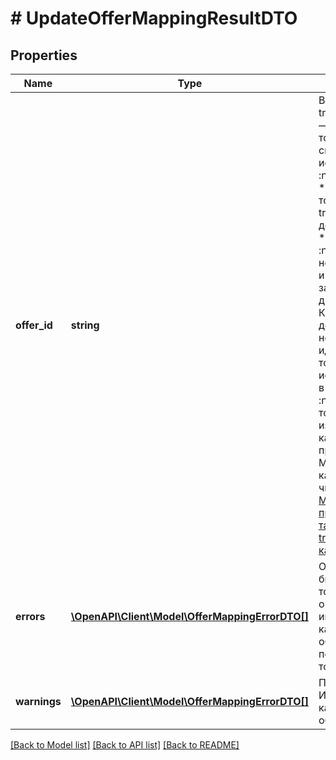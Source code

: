 # # UpdateOfferMappingResultDTO

## Properties

Name | Type | Description | Notes
------------ | ------------- | ------------- | -------------
**offer_id** | **string** | Ваш :no-translate[SKU] — идентификатор товара в вашей системе.  Правила использования :no-translate[SKU]:  * У каждого товара :no-translate[SKU] должен быть свой.  * Уже заданный :no-translate[SKU] нельзя освободить и использовать заново для другого товара. Каждый товар должен получать новый идентификатор, до того никогда не использовавшийся в вашем каталоге.  :no-translate[SKU] товара можно изменить в кабинете продавца на Маркете. О том, как это сделать, читайте [в Справке Маркета для продавцов](https://yandex.ru/support2/marketplace/ru/assortment/operations/edit-sku).  [Что такое :no-translate[SKU] и как его назначать](https://yandex.ru/support/marketplace/assortment/add/index.html#fields) |
**errors** | [**\OpenAPI\Client\Model\OfferMappingErrorDTO[]**](OfferMappingErrorDTO.md) | Ошибки.  Если хотя бы по одному товару есть ошибка, информация в каталоге не обновится по всем переданным товарам. | [optional]
**warnings** | [**\OpenAPI\Client\Model\OfferMappingErrorDTO[]**](OfferMappingErrorDTO.md) | Предупреждения.  Информация в каталоге обновится. | [optional]

[[Back to Model list]](../../README.md#models) [[Back to API list]](../../README.md#endpoints) [[Back to README]](../../README.md)
